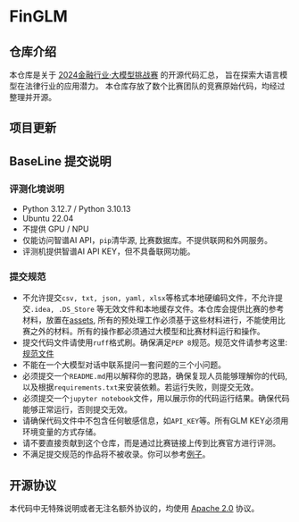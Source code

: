 # FinGLM

## 仓库介绍

本仓库是关于 [2024金融行业·大模型挑战赛](https://competitions.zhipuai.cn/matchDetail?id=120241202000000003) 的开源代码汇总，
旨在探索大语言模型在法律行业的应用潜力。 本仓库存放了数个比赛团队的竞赛原始代码，均经过整理并开源。

## 项目更新

## BaseLine 提交说明

### 评测化境说明

- Python 3.12.7 / Python 3.10.13
- Ubuntu 22.04
- 不提供 GPU / NPU
- 仅能访问智谱AI API，`pip`清华源, 比赛数据库。不提供联网和外网服务。
- 评测机提供智谱AI API KEY，但不具备联网功能。

### 提交规范

- 不允许提交`csv, txt, json, yaml, xlsx`等格式本地硬编码文件，不允许提交`.idea, .DS_Store`
  等无效文件和本地缓存文件。本仓库会提供比赛的参考材料，放置在[assets](assests), 所有的预处理工作必须基于这些材料进行，不能使用比赛之外的材料。所有的操作都必须通过大模型和比赛材料运行和操作。
- 提交代码文件请使用`ruff`格式刷。确保满足`PEP 8`规范。规范文件请参考这里: [规范文件](pyproject.toml)
- 不能在一个大模型对话中联系提问一套问题的三个小问题。
- 必须提交一个`README.md`用以解释你的思路，确保复现人员能够理解你的代码, 以及根据`requirements.txt`来安装依赖。若运行失败，则提交无效。
- 必须提交一个`jupyter notebook`文件，用以展示你的代码运行结果。确保代码能够正常运行，否则提交无效。
- 请确保代码文件中不包含任何敏感信息，如`API_KEY`等。所有GLM KEY必须用环境变量的方式存储。
- 请不要直接贡献到这个仓库，而是通过比赛链接上传到比赛官方进行评测。
- 不满足提交规范的作品将不被收录。你可以参考[例子](baseline/sample/README.md)。

## 开源协议

本代码中无特殊说明或者无注名额外协议的，均使用 [Apache 2.0](LICENSE) 协议。
